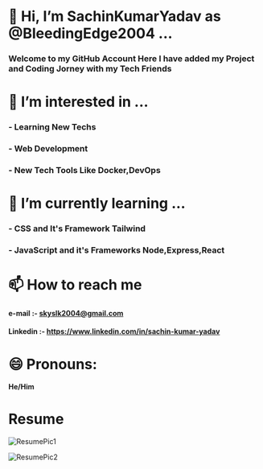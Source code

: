 # 👋 Hi, I’m SachinKumarYadav as @BleedingEdge2004 ...
### Welcome to my GitHub Account Here I have added my Project and Coding Jorney with my Tech Friends
# 👀 I’m interested in ...
### - Learning New Techs
### - Web Development
### - New Tech Tools Like Docker,DevOps
# 🌱 I’m currently learning ...
### - CSS and It's Framework Tailwind
### - JavaScript and it's Frameworks Node,Express,React
# 📫 How to reach me
#### e-mail :- skyslk2004@gmail.com
#### Linkedin :- https://www.linkedin.com/in/sachin-kumar-yadav
# 😄 Pronouns:
#### He/Him
# Resume
![ResumePic1](https://github.com/user-attachments/assets/35157c55-d91d-47c3-b385-e2eea1c12be7)

![ResumePic2](https://github.com/user-attachments/assets/d39c8265-c91b-4b82-a7ea-81fea931c7f6)
